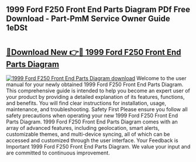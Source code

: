 ## 1999 Ford F250 Front End Parts Diagram PDf Free Download - Part-PmM Service Owner Guide 1eDSt

# <h2><a href="http://dforu4f.blite.top/?on=1999+Ford+F250+Front+End+Parts+Diagram">🔗Download New 👉🔴 1999 Ford F250 Front End Parts Diagram</a></h2>

[![1999 Ford F250 Front End Parts Diagram download](https://i.imgur.com/lujVjoI.png)](http://dforu4f.blite.top/?on=1999+Ford+F250+Front+End+Parts+Diagram)
Welcome to the user manual for your newly obtained 1999 Ford F250 Front End Parts Diagram. This comprehensive guide is intended to help you become an expert user of your product by providing a detailed explanation of its features, functions, and benefits. You will find clear instructions for installation, usage, maintenance, and troubleshooting. Safety First Please ensure you follow all safety precautions when operating your new 1999 Ford F250 Front End Parts Diagram. 1999 Ford F250 Front End Parts Diagram comes with an array of advanced features, including geolocation, smart alerts, customizable themes, and multi-device syncing, all of which can be accessed and customized through the user interface. Your Feedback is Important 1999 Ford F250 Front End Parts Diagram. We value your input and are committed to continuous improvement.

